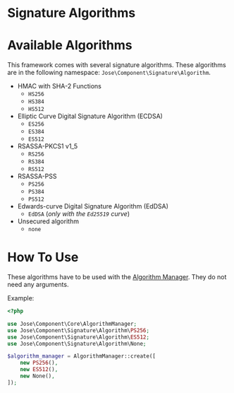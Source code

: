 Signature Algorithms
====================

# Available Algorithms

This framework comes with several signature algorithms.
These algorithms are in the following namespace: `Jose\Component\Signature\Algorithm`.

* HMAC with SHA-2 Functions
    * `HS256`
    * `HS384`
    * `HS512`
* Elliptic Curve Digital Signature Algorithm (ECDSA)
    * `ES256`
    * `ES384`
    * `ES512`
* RSASSA-PKCS1 v1_5
    * `RS256`
    * `RS384`
    * `RS512`
* RSASSA-PSS
    * `PS256`
    * `PS384`
    * `PS512`
* Edwards-curve Digital Signature Algorithm (EdDSA)
    * `EdDSA` (*only with the `Ed25519` curve*)
* Unsecured algorithm
    * `none`

# How To Use

These algorithms have to be used with the [Algorithm Manager](../jwa/index.md).
They do not need any arguments.

Example:

```php
<?php

use Jose\Component\Core\AlgorithmManager;
use Jose\Component\Signature\Algorithm\PS256;
use Jose\Component\Signature\Algorithm\ES512;
use Jose\Component\Signature\Algorithm\None;

$algorithm_manager = AlgorithmManager::create([
    new PS256(),
    new ES512(),
    new None(),
]);
```
